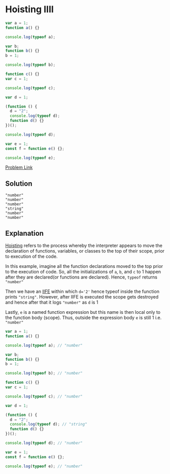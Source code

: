 # Hoisting IIII

```js
var a = 1;
function a() {}

console.log(typeof a);

var b;
function b() {}
b = 1;

console.log(typeof b);

function c() {}
var c = 1;

console.log(typeof c);

var d = 1;

(function () {
  d = "2";
  console.log(typeof d);
  function d() {}
})();

console.log(typeof d);

var e = 1;
const f = function e() {};

console.log(typeof e);
```

[Problem Link](https://bigfrontend.dev/quiz/Hoisting-IIII)

## Solution

```
"number"
"number"
"number"
"string"
"number"
"number"
```

## Explanation

[Hoisting](https://developer.mozilla.org/en-US/docs/Glossary/Hoisting) refers to the process whereby the interpreter appears to move the declaration of functions, variables, or classes to the top of their scope, prior to execution of the code.

In this example, imagine all the function declarations moved to the top prior to the execution of code. So, all the initializations of `a`, `b`, and `c` to 1 happen after they are declared(or functions are declared). Hence, `typeof` returns `"number"`

Then we have an [IIFE](https://developer.mozilla.org/en-US/docs/Glossary/IIFE) within which `d='2'` hence typeof inside the function prints `"string"`. However, after IIFE is executed the scope gets destroyed and hence after that it logs `"number"` as `d` is 1

Lastly, `e` is a named function expression but this name is then local only to the function body (scope). Thus, outside the expression body `e` is still 1 i.e. `"number"`

```js
var a = 1;
function a() {}

console.log(typeof a); // "number"

var b;
function b() {}
b = 1;

console.log(typeof b); // "number"

function c() {}
var c = 1;

console.log(typeof c); // "number"

var d = 1;

(function () {
  d = "2";
  console.log(typeof d); // "string"
  function d() {}
})();

console.log(typeof d); // "number"

var e = 1;
const f = function e() {};

console.log(typeof e); // "number"
```
